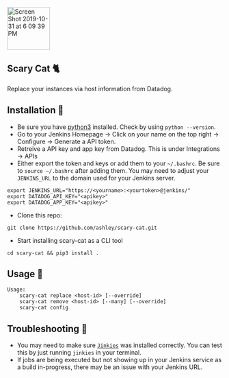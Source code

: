 <img width="100" alt="Screen Shot 2019-10-31 at 6 09 39 PM" src="https://user-images.githubusercontent.com/2825071/74695440-00f84f80-51c2-11ea-9dd3-1878f3ded3d9.png">

## Scary Cat 🐈
Replace your instances via host information from Datadog.

## Installation 🚀
* Be sure you have [python3](https://www.python.org/downloads/) installed. Check by using `python --version`.
* Go to your Jenkins Homepage -> Click on your name on the top right -> Configure -> Generate a API token.
* Retreive a API key and app key from Datadog. This is under Integrations -> APIs
* Either export the token and keys or add them to your `~/.bashrc`. Be sure to `source ~/.bashrc` after adding them. You may need to adjust your `JENKINS_URL` to the domain used for your Jenkins server.
```
export JENKINS_URL="https://<yourname>:<yourtoken>@jenkins/"
export DATADOG_API_KEY="<apikey>"
export DATADOG_APP_KEY="<apikey>"
```

* Clone this repo:
```
git clone https://github.com/ashley/scary-cat.git
```
* Start installing scary-cat as a CLI tool
```
cd scary-cat && pip3 install .
```

## Usage 🥢
```
Usage:
    scary-cat replace <host-id> [--override]
    scary-cat remove <host-id> [--many] [--override]
    scary-cat config
```

## Troubleshooting 🤔
* You may need to make sure [`Jinkies`](https://github.com/jmoiron/jinkies) was installed correctly. You can test this by just running `jinkies` in your terminal.
* If jobs are being executed but not showing up in your Jenkins service as a build in-progress, there may be an issue with your Jenkins URL.
